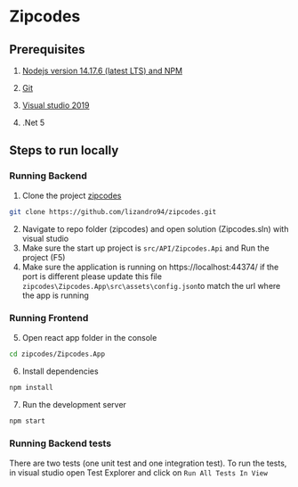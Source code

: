 
# Zipcodes

  
  

## Prerequisites

  

1.  [Nodejs version 14.17.6 (latest LTS) and NPM](https://nodejs.org/en/)

2.  [Git](https://git-scm.com/​)
3. [Visual studio 2019](https://visualstudio.microsoft.com/es/downloads/​)
4. .Net 5

## Steps to run locally

  
### Running Backend
1. Clone the project [zipcodes](https://github.com/lizandro94/zipcodes.git)
```bash
git clone https://github.com/lizandro94/zipcodes.git
```
2. Navigate to repo folder (zipcodes) and open solution (Zipcodes.sln) with visual studio
3. Make sure the start up project is `src/API/Zipcodes.Api` and Run the project (F5)
4. Make sure the application is running on https://localhost:44374/ if the port is different please update this file `zipcodes\Zipcodes.App\src\assets\config.json`to match the url where the app is running

### Running Frontend
5. Open react app folder in the console
```bash
cd zipcodes/Zipcodes.App
```
6. Install dependencies
```bash
npm install
```

7. Run the development server

```bash
npm start
```

### Running Backend tests
There are two tests (one unit test and one integration test). To run the tests, in visual studio open Test Explorer and click on `Run All Tests In View`